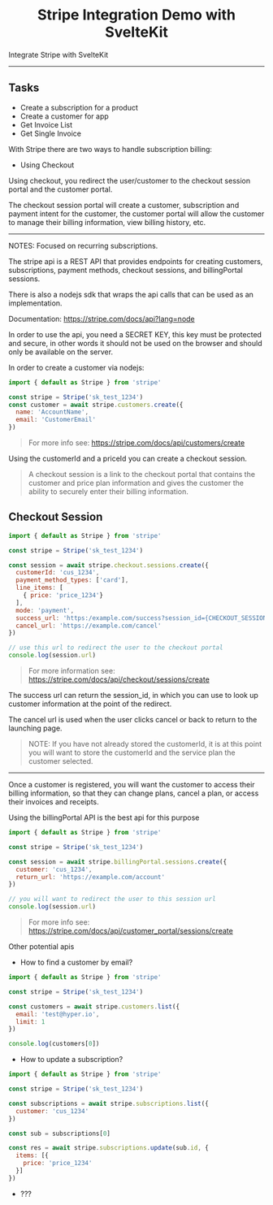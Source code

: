 <h1 align="center">Stripe Integration Demo with SvelteKit</h1>
<p>Integrate Stripe with SvelteKit</p>

---

## Tasks

* Create a subscription for a product
* Create a customer for app
* Get Invoice List
* Get Single Invoice

With Stripe there are two ways to handle subscription billing:

* Using Checkout

Using checkout, you redirect the user/customer to the checkout session portal and the customer portal.

The checkout session portal will create a customer, subscription and payment intent for the customer,
the customer portal will allow the customer to manage their billing information, view billing history,
etc.

---

NOTES: Focused on recurring subscriptions.

The stripe api is a REST API that provides endpoints for creating customers, subscriptions, payment methods, checkout sessions, and billingPortal sessions.

There is also a nodejs sdk that wraps the api calls that can be used as an implementation.

Documentation: https://stripe.com/docs/api?lang=node

In order to use the api, you need a SECRET KEY, this key must be protected and secure, in other words it should not be used on the browser and should only be available on the server.

In order to create a customer via nodejs:

``` js
import { default as Stripe } from 'stripe'

const stripe = Stripe('sk_test_1234')
const customer = await stripe.customers.create({
  name: 'AccountName',
  email: 'CustomerEmail'
})
```

> For more info see: https://stripe.com/docs/api/customers/create

Using the customerId and a priceId you can create a checkout session.

> A checkout session is a link to the checkout portal that contains the customer and price plan information 
> and gives the customer the ability to securely enter their billing information.

## Checkout Session

``` js
import { default as Stripe } from 'stripe'

const stripe = Stripe('sk_test_1234')

const session = await stripe.checkout.sessions.create({
  customerId: 'cus_1234',
  payment_method_types: ['card'],
  line_items: [
    { price: 'price_1234'}
  ],
  mode: 'payment',
  success_url: 'https:/example.com/success?session_id={CHECKOUT_SESSION_ID}',
  cancel_url: 'https://example.com/cancel'
})

// use this url to redirect the user to the checkout portal
console.log(session.url)
```

> For more information see: https://stripe.com/docs/api/checkout/sessions/create

The success url can return the session_id, in which you can use to look up customer information
at the point of the redirect.

The cancel url is used when the user clicks cancel or back to return to the launching page.

> NOTE: If you have not already stored the customerId, it is at this point you will want to 
> store the customerId and the service plan the customer selected.

---

Once a customer is registered, you will want the customer to access their billing information, so that
they can change plans, cancel a plan, or access their invoices and receipts.

Using the billingPortal API is the best api for this purpose

``` js
import { default as Stripe } from 'stripe'

const stripe = Stripe('sk_test_1234')

const session = await stripe.billingPortal.sessions.create({
  customer: 'cus_1234',
  return_url: 'https://example.com/account'
})

// you will want to redirect the user to this session url
console.log(session.url)

```

> For more info see: https://stripe.com/docs/api/customer_portal/sessions/create


Other potential apis

* How to find a customer by email?

``` js
import { default as Stripe } from 'stripe'

const stripe = Stripe('sk_test_1234')

const customers = await stripe.customers.list({
  email: 'test@hyper.io',
  limit: 1
})

console.log(customers[0])
```

* How to update a subscription?

``` js
import { default as Stripe } from 'stripe'

const stripe = Stripe('sk_test_1234')

const subscriptions = await stripe.subscriptions.list({
  customer: 'cus_1234'
})

const sub = subscriptions[0]

const res = await stripe.subscriptions.update(sub.id, {
  items: [{
    price: 'price_1234'
  }]
})
```


* ???